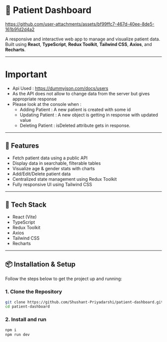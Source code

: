 # 🏥 Patient Dashboard



https://github.com/user-attachments/assets/bf99ffc7-467d-40ee-8de5-161b91d2d4a2



A responsive and interactive web app to manage and visualize patient data. Built using **React**, **TypeScript**, **Redux Toolkit**, **Tailwind CSS**, **Axios**, and **Recharts**.

---

# Important


- Api Used : https://dummyjson.com/docs/users
- As the API does not allow to change data from the server but gives appropriate response
- Please look at the console when :
  - Adding Patient : A new patient is created with some id
  - Updating Patient : A new object is getting in response with updated value 
  - Deleting Patient : isDeleted attribute gets in response.


---
## 🚀 Features

- Fetch patient data using a public API
- Display data in searchable, filterable tables
- Visualize age & gender stats with charts
- Add/Edit/Delete patient data
- Centralized state management using Redux Toolkit
- Fully responsive UI using Tailwind CSS

---

## 🧠 Tech Stack

- React (Vite)
- TypeScript
- Redux Toolkit
- Axios
- Tailwind CSS
- Recharts

---

## 📦 Installation & Setup

Follow the steps below to get the project up and running:

### 1. Clone the Repository

```bash
git clone https://github.com/Shushant-Priyadarshi/patient-dashboard.git
cd patient-dashboard
```
### 2. Install and run

```bash
npm i 
npm run dev 
```


